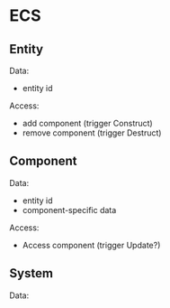# ECS

## Entity

Data:
- entity id

Access:
- add component (trigger Construct)
- remove component (trigger Destruct)

## Component

Data:
- entity id
- component-specific data

Access:
- Access component (trigger Update?)

## System

Data:

